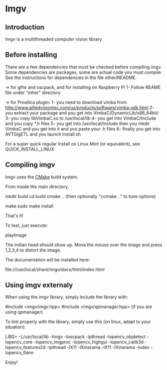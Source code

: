 # Imgv

## Introduction

Imgv is a multithreaded computer vision library.

## Before installing

There are a few dependencies that must be checked before compiling imgv.
Some dependencies are packages, some are actual code you must compile.
See the instructions for dependencies in the file other/README.

-> for glfw and oscpack, and for installing on Raspberry Pi
	1- Follow REAME file under "other" directory

-> for Prosilica plugin: 
	1- you need to download vimba from http://www.alliedvisiontec.com/us/products/software/vimba-sdk.html
	2- you extract your package and you get into VimbaC/DynamicLib/x86_64bit/
	3- you copy libVimbaC.so to /usr/local/lib
	4- you get into VimbaC/Include and you copy *.h files
	5- you get into /usr/local/include then you mkdir VimbaC and you get into it and you paste your .h files
	6- finally you get into AVTGigETL and you launch Install.sh

For a super quick regular install on Linux Mint (or equivalent), see QUICK_INSTALL_LINUX

## Compiling imgv

Imgv uses the [CMake](http://www.cmake.org/) build system.

From inside the main directory,

mkdir build
cd build
cmake ..
(then optionally "ccmake .." to tune options)

make
sudo make install

That's it!

To test, just execute:

playImage

The indian head should show up. Move the mouse over the image and press 1,2,3,4 to distort the image.

The documentation will be installed here:

file:///usr/local/share/imgv/docs/html/index.html

## Using imgv externaly

When using the imgv library, simply include the library with:

#include <imgv/imgv.hpp>
#include <imgv/qpmanager.hpp>   (if you are using qpmanager)

To link properly with the library, simply use this (on linux, adapt to your situation):

LIBS= -L/usr/local/lib -limgv -loscpack -lpthread -lopencv_objdetect -lopencv_core -lopencv_imgproc -lopencv_highgui -lopencv_calib3d -lopencv_features2d -lpthread -lX11 -lXinerama -lX11 -lXinerama -ludev -lopencv_flann





Enjoy!
